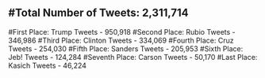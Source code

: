 #Total Number of Tweets: 2,311,714 
---
#First Place: Trump Tweets - 950,918
#Second Place: Rubio Tweets - 346,986
#Third Place: Clinton Tweets - 334,069
#Fourth Place: Cruz Tweets - 254,030
#Fifth Place: Sanders Tweets - 205,953
#Sixth Place: Jeb! Tweets - 124,284
#Seventh Place: Carson Tweets - 50,170
#Last Place: Kasich Tweets - 46,224
